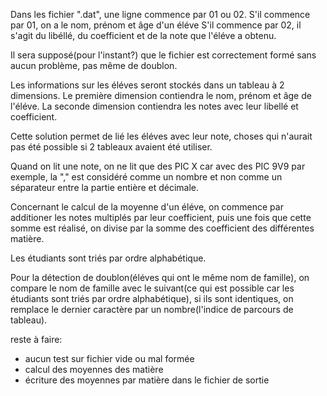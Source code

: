 Dans les fichier ".dat", une ligne commence par 01 ou 02.
S'il commence par 01, on a le nom, prénom et âge d'un éléve 
S'il commence par 02, il s'agit du libéllé, du coefficient et de la note que l'éléve a obtenu.

Il sera supposé(pour l'instant?) que le fichier est correctement formé sans aucun problème, 
pas même de doublon.

Les informations sur les éléves seront stockés dans un tableau à 2 dimensions.
Le première dimension contiendra le nom, prénom et âge de l'éléve.
La seconde dimension contiendra les notes avec leur libellé et coefficient.

Cette solution permet de lié les éléves avec leur note, choses qui n'aurait pas été possible
si 2 tableaux avaient été utiliser.

Quand on lit une note, on ne lit que des PIC X car avec des PIC 9V9 par exemple, la ","
est considéré comme un nombre et non comme un séparateur entre la partie entière et décimale.

Concernant le calcul de la moyenne d'un éléve, on commence par additioner les notes multiplés par leur 
coefficient, puis une fois que cette somme est réalisé, on divise par la somme des coefficient des 
différentes matière. 

Les étudiants sont triés par ordre alphabétique.

Pour la détection de doublon(éléves qui ont le même nom de famille), on compare le nom de famille
avec le suivant(ce qui est possible car les étudiants sont triés par ordre alphabétique), si ils sont
identiques, on remplace le dernier caractère par un nombre(l'indice de parcours de tableau).

reste à faire:

- aucun test sur fichier vide ou mal formée 
- calcul des moyennes des matière
- écriture des moyennes par matière dans le fichier de sortie 
